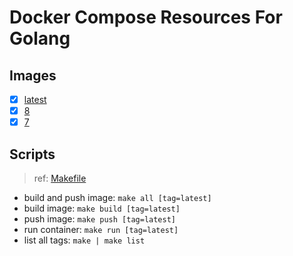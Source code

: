 # Docker Compose Resources For Golang

## Images

- [x] [latest](./latest/Dockerfile)
- [x] [8](./8/Dockerfile)
- [x] [7](./7/Dockerfile)

## Scripts

>ref: [Makefile](./Makefile)

- build and push image: `make all [tag=latest]`
- build image: `make build [tag=latest]`
- push image: `make push [tag=latest]`
- run container: `make run [tag=latest]`
- list all tags: `make | make list`
